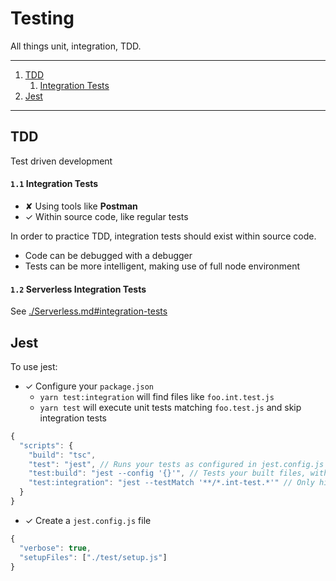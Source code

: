 # Testing

All things unit, integration, TDD.

---

1. [TDD](#tdd)
   1. [Integration Tests](#1-1-integration-tests)
2. [Jest](#jest)
---

## TDD

Test driven development 


#### `1.1` Integration Tests

- ✘ Using tools like **Postman**
- ✓ Within source code, like regular tests

In order to practice TDD, integration tests should exist within source code.
- Code can be debugged with a debugger
- Tests can be more intelligent, making use of full node environment

#### `1.2` Serverless Integration Tests

See [./Serverless.md#integration-tests](./Serverless.md#integration-tests)

## Jest

To use jest:
- ✓ Configure your `package.json`
  - `yarn test:integration` will find files like `foo.int.test.js`
  - `yarn test` will execute unit tests matching `foo.test.js` and skip integration tests

```js
{
  "scripts": {
    "build": "tsc",
    "test": "jest", // Runs your tests as configured in jest.config.js
    "test:build": "jest --config '{}'", // Tests your built files, with the default config
    "test:integration": "jest --testMatch '**/*.int-test.*'" // Only hits file like `fancy.int-test.ts`
  }
}
```

- ✓ Create a `jest.config.js` file

```js
{
  "verbose": true,
  "setupFiles": ["./test/setup.js"]
}
```

